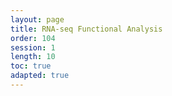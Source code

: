 ```yaml
---
layout: page
title: RNA-seq Functional Analysis
order: 104
session: 1
length: 10
toc: true
adapted: true
---
```

